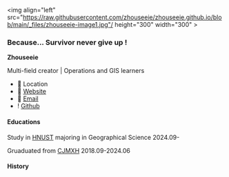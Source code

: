 <img align="left" src="https://raw.githubusercontent.com/zhouseeie/zhouseeie.github.io/blob/main/_files/zhouseeie-image1.jpg"/ height="300" width="300" >

### Because... Survivor never give up !

**Zhouseeie**

Multi-field creator | Operations and GIS learners

- 📍  Location
- 🔗 [Website](https://zhouseeie.github.io/)
- 📧 [Email](zhouseeie@mail.hnust.edu.cn)
-  ! [Github](https://github.com/zhouseeie)

#### Educations

Study in [HNUST](https://www.hnust.edu.cn/) majoring in Geographical Science 2024.09-

Gruaduated from [CJMXH](http://cjmxh.csedu.gov.cn/)  2018.09-2024.06

#### History



